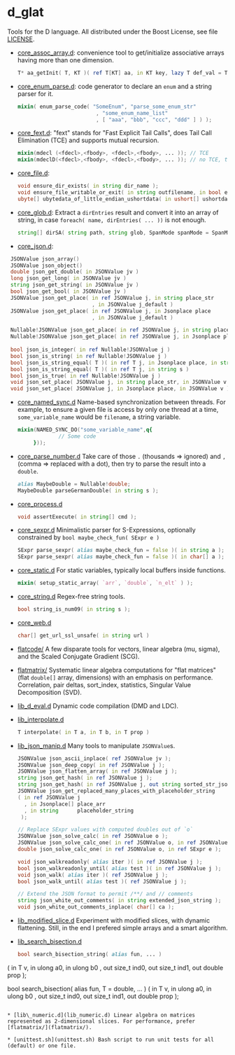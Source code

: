 # d\_glat

Tools for the D language. All distributed under the Boost License, see file [LICENSE](LICENSE).

 * [core\_assoc\_array.d](core_assoc_array.d): convenience tool to
   get/initialize associative arrays having more than one dimension.
   ```D
   T* aa_getInit( T, KT )( ref T[KT] aa, in KT key, lazy T def_val = T.init );
    ```


 * [core\_enum\_parse.d](core_enum_parse.d): code generator to declare an `enum` and a string parser for it.
   ```D
   mixin( enum_parse_code( "SomeEnum", "parse_some_enum_str"
                            , "some_enum_name_list"
                            , [ "aaa", "bbb", "ccc", "ddd" ] ) );
   ```

 * [core\_fext.d](core_fext.d): "fext" stands for "Fast Explicit Tail
   Calls", does Tail Call Elimination (TCE) and supports mutual
   recursion.
   ```D
   mixin(mdecl (<fdecl>,<fbody>, <fdecl>,<fbody>, ... )); // TCE
   mixin(mdeclD(<fdecl>,<fbody>, <fdecl>,<fbody>, ... )); // no TCE, to debug
   ```
   
 * [core\_file.d](core_file.d):
   ```D
   void ensure_dir_exists( in string dir_name );
   void ensure_file_writable_or_exit( in string outfilename, in bool ensure_dir = false );
   ubyte[] ubytedata_of_little_endian_ushortdata( in ushort[] ushortdata );
   ```
   
 * [core\_glob.d](core_glob.d): Extract a `dirEntries` result and convert it into an array of string, in case `foreach( name, dirEntries( ... ))` is not enough.
   ```D
   string[] dirSA( string path, string glob, SpanMode spanMode = SpanMode.breadth, bool followSymlink = false );
   ```

 * [core\_json.d](core_json.d):
  ```D
   JSONValue json_array()
   JSONValue json_object()
   double json_get_double( in JSONValue jv )
   long json_get_long( in JSONValue jv )
   string json_get_string( in JSONValue jv )
   bool json_get_bool( in JSONValue jv )
   JSONValue json_get_place( in ref JSONValue j, in string place_str
                             , in JSONValue j_default )
   JSONValue json_get_place( in ref JSONValue j, in Jsonplace place
                             , in JSONValue j_default )

   Nullable!JSONValue json_get_place( in ref JSONValue j, in string place_str )
   Nullable!JSONValue json_get_place( in ref JSONValue j, in Jsonplace place )
   
   bool json_is_integer( in ref Nullable!JSONValue j )
   bool json_is_string( in ref Nullable!JSONValue j )
   bool json_is_string_equal( T )( in ref T j, in Jsonplace place, in string s )
   bool json_is_string_equal( T )( in ref T j, in string s )
   bool json_is_true( in ref Nullable!JSONValue j )
   void json_set_place( JSONValue j, in string place_str, in JSONValue v )
   void json_set_place( JSONValue j, in Jsonplace place, in JSONValue v )
   ```

 * [core\_named\_sync.d](core_named_sync.d) Name-based synchronization between threads. For example, to ensure a given file is access by only one thread at a time, `some_variable_name` would be `filename`, a string variable.
   ```D
   mixin(NAMED_SYNC_DO("some_variable_name",q{
                // Some code
        }));
   ```
   
 * [core\_parse\_number.d](core_parse_number.d) Take care of those `.` (thousands => ignored) and `,` (comma => replaced with a dot), then try to parse the result into a `double`.
   ```D
   alias MaybeDouble = Nullable!double;
   MaybeDouble parseGermanDouble( in string s );
   ```

 * [core\_process.d](core_process.d)
   ```D
   void assertExecute( in string[] cmd );
   ```

 * [core\_sexpr.d](core_sexpr.d) Minimalistic parser for S-Expressions, optionally constrained by `bool maybe_check_fun( SExpr e )`
   ```D
   SExpr parse_sexpr( alias maybe_check_fun = false )( in string a );
   SExpr parse_sexpr( alias maybe_check_fun = false )( in char[] a );
   ```

 * [core\_static.d](core_static.d) For static variables, typically local buffers inside functions.
   ```D
   mixin( setup_static_array( `arr`, `double`, `n_elt` ) );
   ```

 * [core\_string.d](core_string.d) Regex-free string tools.
   ```D
   bool string_is_num09( in string s );
   ```
 * [core\_web.d](core_web.d)
   ```D
   char[] get_url_ssl_unsafe( in string url )
   ```

 * [flatcode/](flatcode/) A few disparate tools for vectors, linear algebra (mu, sigma), and the Scaled Conjugate Gradient (SCG).

 * [flatmatrix/](flatmatrix/) Systematic linear algebra computations for "flat matrices" (flat `double[]` array, dimensions) with an emphasis on performance. Correlation, pair deltas, sort_index, statistics, Singular Value Decomposition (SVD).

 * [lib\_d\_eval.d](lib_d_eval.d) Dynamic code compilation (DMD and LDC).

 * [lib\_interpolate.d](lib_interpolate.d)
   ```D
   T interpolate( in T a, in T b, in T prop )
   ```

 * [lib\_json\_manip.d](lib_json_manip.d) Many tools to manipulate `JSONValue`s.
   ```D
   JSONValue json_ascii_inplace( ref JSONValue jv );
   JSONValue json_deep_copy( in ref JSONValue j );
   JSONValue json_flatten_array( in ref JSONValue j );
   string json_get_hash( in ref JSONValue j );
   string json_get_hash( in ref JSONValue j, out string sorted_str_json );
   JSONValue json_get_replaced_many_places_with_placeholder_string
   ( in ref JSONValue j
     , in Jsonplace[] place_arr
     , in string      placeholder_string
    );

   // Replace SExpr values with computed doubles out of `o`
   JSONValue json_solve_calc( in ref JSONValue o );
   JSONValue json_solve_calc_one( in ref JSONValue o, in ref JSONValue v );
   double json_solve_calc_one( in ref JSONValue o, in ref SExpr e );

   void json_walkreadonly( alias iter )( in ref JSONValue j );
   bool json_walkreadonly_until( alias test )( in ref JSONValue j );
   void json_walk( alias iter )( ref JSONValue j );
   bool json_walk_until( alias test )( ref JSONValue j );

   // Extend the JSON format to permit /**/ and // comments
   string json_white_out_comments( in string extended_json_string );
   void json_white_out_comments_inplace( char[] ca );
   ```

 * [lib\_modified\_slice.d](lib_modified_slice.d) Experiment with modified slices, with dynamic flattening. Still, in the end I prefered simple arrays and a smart algorithm.

 * [lib\_search\_bisection.d](lib_search_bisection.d)
   ```D
   bool search_bisection_string( alias fun, ... )
  ( in T v, in ulong a0, in ulong b0
    , out size_t ind0, out size_t ind1, out double prop );

  bool search_bisection( alias fun, T = double, ... )
  ( in T v, in ulong a0, in ulong b0
    , out size_t ind0, out size_t ind1, out double prop );
  ```

 * [lib\_numeric.d](lib_numeric.d) Linear algebra on matrices represented as 2-dimensional slices. For performance, prefer [flatmatrix/](flatmatrix/).

 * [unittest.sh](unittest.sh) Bash script to run unit tests for all (default) or one file.
